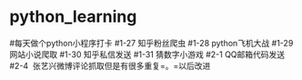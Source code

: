 # python_learning
#每天做个python小程序打卡
#1-27 知乎粉丝爬虫
#1-28 python飞机大战
#1-29 网站小说爬取
#1-30 知乎私信发送
#1-31 猜数字小游戏
#2-1  QQ邮箱代码发送
#2-4  张艺兴微博评论抓取但是有很多重复=。=以后改进
